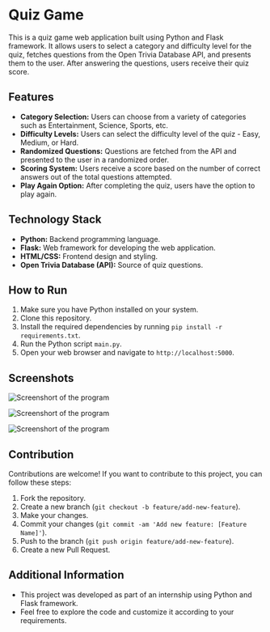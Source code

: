 # Quiz Game

This is a quiz game web application built using Python and Flask framework. It allows users to select a category and difficulty level for the quiz, fetches questions from the Open Trivia Database API, and presents them to the user. After answering the questions, users receive their quiz score.

## Features

- **Category Selection:** Users can choose from a variety of categories such as Entertainment, Science, Sports, etc.
- **Difficulty Levels:** Users can select the difficulty level of the quiz - Easy, Medium, or Hard.
- **Randomized Questions:** Questions are fetched from the API and presented to the user in a randomized order.
- **Scoring System:** Users receive a score based on the number of correct answers out of the total questions attempted.
- **Play Again Option:** After completing the quiz, users have the option to play again.

## Technology Stack

- **Python:** Backend programming language.
- **Flask:** Web framework for developing the web application.
- **HTML/CSS:** Frontend design and styling.
- **Open Trivia Database (API):** Source of quiz questions.

## How to Run

1. Make sure you have Python installed on your system.
2. Clone this repository.
3. Install the required dependencies by running `pip install -r requirements.txt`.
4. Run the Python script `main.py`.
5. Open your web browser and navigate to `http://localhost:5000`.

## Screenshots
![Screenshort of the program]([https://github.com/meetvivek/CODEWAY/blob/63800f174b799ca7630b9cb0dd5a6b7b0a2ed9e6/To-Do%20List%20application/screenshot.png](https://github.com/meetvivek/CODEWAY/blob/7c695bb27536a39733b1a19faed13506baa42fe9/Quiz%20Game/first.png))

![Screenshort of the program]([[https://github.com/meetvivek/CODEWAY/blob/63800f174b799ca7630b9cb0dd5a6b7b0a2ed9e6/To-Do%20List%20application/screenshot.png](https://github.com/meetvivek/CODEWAY/blob/7c695bb27536a39733b1a19faed13506baa42fe9/Quiz%20Game/first.png)](https://github.com/meetvivek/CODEWAY/blob/7c695bb27536a39733b1a19faed13506baa42fe9/Quiz%20Game/second.png))

![Screenshort of the program]([[https://github.com/meetvivek/CODEWAY/blob/63800f174b799ca7630b9cb0dd5a6b7b0a2ed9e6/To-Do%20List%20application/screenshot.png](https://github.com/meetvivek/CODEWAY/blob/7c695bb27536a39733b1a19faed13506baa42fe9/Quiz%20Game/first.png)](https://github.com/meetvivek/CODEWAY/blob/7c695bb27536a39733b1a19faed13506baa42fe9/Quiz%20Game/third.png))


## Contribution

Contributions are welcome! If you want to contribute to this project, you can follow these steps:

1. Fork the repository.
2. Create a new branch (`git checkout -b feature/add-new-feature`).
3. Make your changes.
4. Commit your changes (`git commit -am 'Add new feature: [Feature Name]'`).
5. Push to the branch (`git push origin feature/add-new-feature`).
6. Create a new Pull Request.

## Additional Information

- This project was developed as part of an internship using Python and Flask framework.
- Feel free to explore the code and customize it according to your requirements.
